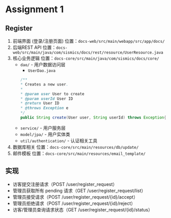 # Assignment 1

## Register
1. 前端界面 (登录/注册页面)
   位置：`docs-web/src/main/webapp/src/app/docs/`
2. 后端REST API
   位置：`docs-web/src/main/java/com/sismics/docs/rest/resource/UserResource.java`
3. 核心业务逻辑
   位置：`docs-core/src/main/java/com/sismics/docs/core/`
   * `dao/` - 用户数据访问层 
     * `UserDao.java`
     ```java
     /**
     * Creates a new user.
     *
     * @param user User to create
     * @param userId User ID
     * @return User ID
     * @throws Exception e
     */
     public String create(User user, String userId) throws Exception{}
     ```
   * `service/` - 用户服务层 
   * `model/jpa/` - 用户实体类 
   * `util/authentication/` - 认证相关工具
4. 数据库相关 位置：`docs-core/src/main/resources/db/update/`
5. 邮件模板
   位置：`docs-core/src/main/resources/email_template/`


## 实现

* 访客提交注册请求（POST /user/register_request）
* 管理员获取所有 pending 请求（GET /user/register_request/list）
* 管理员接受请求（POST /user/register_request/{id}/accept）
* 管理员拒绝请求（POST /user/register_request/{id}/reject）
* 访客/管理员查询请求状态（GET /user/register_request/{id}/status）